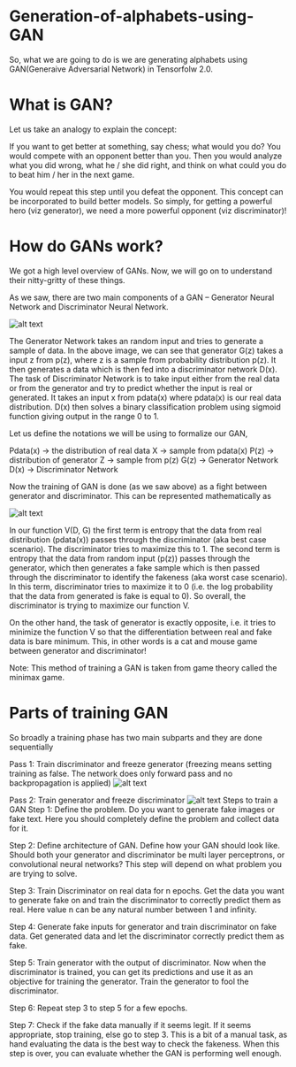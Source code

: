 # Generation-of-alphabets-using-GAN

So, what we are going to do is we are generating alphabets using GAN(Generaive Adversarial Network) in Tensorfolw 2.0.
# What is GAN?

Let us take an analogy to explain the concept:

If you want to get better at something, say chess; what would you do? You would compete with an opponent better than you. Then you would analyze what you did wrong, what he / she did right, and think on what could you do to beat him / her in the next game.

You would repeat this step until you defeat the opponent. This concept can be incorporated to build better models. So simply, for getting a powerful hero (viz generator), we need a more powerful opponent (viz discriminator)!



# How do GANs work?

We got a high level overview of GANs. Now, we will go on to understand their nitty-gritty of these things.

As we saw, there are two main components of a GAN – Generator Neural Network and Discriminator Neural Network.

![alt text](https://cdn.analyticsvidhya.com/wp-content/uploads/2017/06/11000153/g1.jpg)

The Generator Network takes an random input and tries to generate a sample of data. In the above image, we can see that generator G(z) takes a input z from p(z), where  z is a sample from probability distribution p(z). It then generates a data which is then fed into a discriminator network D(x). The task of Discriminator Network is to take input either from the real data or from the generator and try to predict whether the input is real or generated. It takes an input x from pdata(x) where pdata(x) is our real data distribution. D(x) then solves a binary classification problem using sigmoid function giving output in the range 0 to 1.

Let us define the notations we will be using to formalize our GAN,

Pdata(x) -> the distribution of real data
X -> sample from pdata(x)
P(z) -> distribution of generator
Z -> sample from p(z)
G(z) -> Generator Network
D(x) -> Discriminator Network


Now the training of GAN is done (as we saw above) as a fight between generator and discriminator. This can be represented mathematically as

![alt text](https://cdn.analyticsvidhya.com/wp-content/uploads/2017/06/14180916/g22.png)

In our function V(D, G) the first term is entropy that the data from real distribution (pdata(x)) passes through the discriminator (aka best case scenario). The discriminator tries to maximize this to 1. The second term is entropy that the data from random input (p(z)) passes through the generator, which then generates a fake sample which is then passed through the discriminator to identify the fakeness (aka worst case scenario). In this term, discriminator tries to maximize it to 0 (i.e. the log probability that the data from generated is fake is equal to 0). So overall, the discriminator is trying to maximize our function V.

On the other hand, the task of generator is exactly opposite, i.e. it tries to minimize the function V so that the differentiation between real and fake data is bare minimum. This, in other words is a cat and mouse game between generator and discriminator!

Note: This method of training a GAN is taken from game theory called the minimax game.

# Parts of training GAN
So broadly a training phase has two main subparts and they are done sequentially


Pass 1: Train discriminator and freeze generator (freezing means setting training as false. The network does only forward pass and no backpropagation is applied)
![alt text](https://cdn.analyticsvidhya.com/wp-content/uploads/2017/06/14204626/s21.png)

Pass 2: Train generator and freeze discriminator
![alt text](https://cdn.analyticsvidhya.com/wp-content/uploads/2017/06/14180916/g22.png)
Steps to train a GAN
Step 1: Define the problem. Do you want to generate fake images or fake text. Here you should completely define the problem and collect data for it.

Step 2: Define architecture of GAN. Define how your GAN should look like. Should both your generator and discriminator be multi layer perceptrons, or convolutional neural networks? This step will depend on what problem you are trying to solve.

Step 3: Train Discriminator on real data for n epochs. Get the data you want to generate fake on and train the discriminator to correctly predict them as real. Here value n can be any natural number between 1 and infinity.

Step 4: Generate fake inputs for generator and train discriminator on fake data. Get generated data and let the discriminator correctly predict them as fake.

Step 5: Train generator with the output of discriminator. Now when the discriminator is trained, you can get its predictions and use it as an objective for training the generator. Train the generator to fool the discriminator.

Step 6: Repeat step 3 to step 5 for a few epochs.

Step 7: Check if the fake data manually if it seems legit. If it seems appropriate, stop training, else go to step 3. This is a bit of a manual task, as hand evaluating the data is the best way to check the fakeness. When this step is over, you can evaluate whether the GAN is performing well enough.

